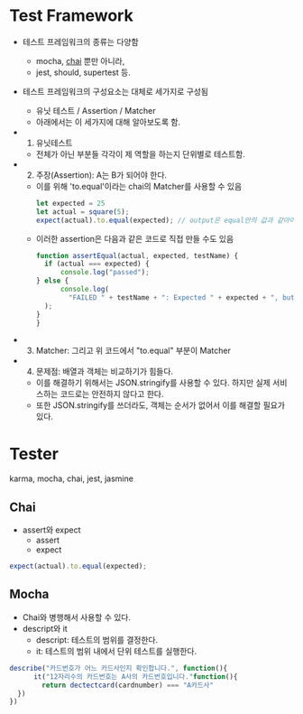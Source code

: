 # Test Framework
- 테스트 프레임워크의 종류는 다양함
  - mocha, <a href = https://www.chaijs.com/api/bdd>chai</a> 뿐만 아니라,
  - jest, should, supertest 등.

- 테스트 프레임워크의 구성요소는 대체로 세가지로 구성됨
  - 유닛 테스트 / Assertion / Matcher
  - 아래에서는 이 세가지에 대해 알아보도록 함.

- 1) 유닛테스트
  - 전체가 아닌 부분들 각각이 제 역할을 하는지 단위별로 테스트함.

- 2) 주장(Assertion): A는 B가 되어야 한다.
  - 이를 위해 'to.equal'이라는 chai의 Matcher를 사용할 수 있음 
    ```js
    let expected = 25
    let actual = square(5);
    expect(actual).to.equal(expected); // output은 equal안의 값과 같아야 한다.
    ```
  - 이러한 assertion은 다음과 같은 코드로 직접 만들 수도 있음
    ```js
    function assertEqual(actual, expected, testName) {
      if (actual === expected) {
          console.log("passed");
    } else {
          console.log(
            "FAILED " + testName + ": Expected " + expected + ", but got " + actual
      );
    }
    }
    ```

- 3) Matcher: 그리고 위 코드에서 "to.equal" 부분이 Matcher

- 4) 문제점: 배열과 객체는 비교하기가 힘들다.
  - 이를 해결하기 위해서는 JSON.stringify를 사용할 수 있다. 하지만 실제 서비스하는 코드로는 안전하지 않다고 한다. 
  - 또한 JSON.stringify를 쓰더라도, 객체는 순서가 없어서 이를 해결할 필요가 있다. 


# Tester
karma, mocha, chai, jest, jasmine

## Chai
- assert와 expect
  - assert
  - expect
```js
expect(actual).to.equal(expected);
```

## Mocha
- Chai와 병행해서 사용할 수 있다.
- descript와 it
  - descript: 테스트의 범위를 결정한다.
  - it: 테스트의 범위 내에서 단위 테스트를 실행한다.
```js
describe("카드번호가 어느 카드사인지 확인합니다.", function(){
      it("12자리수의 카드번호는 A사의 카드번호입니다."function(){
        return dectectcard(cardnumber) === "A카드사"  
  })
})
```